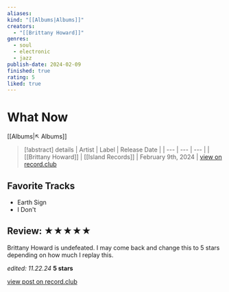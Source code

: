```yaml
---
aliases:
kind: "[[Albums|Albums]]"
creators:
  - "[[Brittany Howard]]"
genres:
  - soul
  - electronic
  - jazz
publish-date: 2024-02-09
finished: true
rating: 5
liked: true
---
```


# What Now
[[Albums|↖ Albums]]

> [!abstract] details
> | Artist     | Label     | Release Date |
> | --- | --- | --- |
> | [[Brittany Howard]] | [[Island Records]] | February 9th, 2024 |
> [view on record.club](https://record.club/releases/albums/brittany-howard-what-now-2)

## Favorite Tracks
- Earth Sign
- I Don't

## Review: ★★★★★
Brittany Howard is undefeated. I may come back and change this to 5 stars depending on how much I replay this.

_edited: 11.22.24_
**5 stars**

[view post on record.club](https://record.club/taurean/reviews/albums/brittany-howard-what-now-2)
